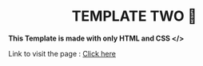 # <div align="center">TEMPLATE TWO 🚀</div> 

**This Template is made with only HTML and CSS </>**

Link to visit the page : [Click here](https://belmqadem.github.io/HTML-CSS-Template-Two/)
